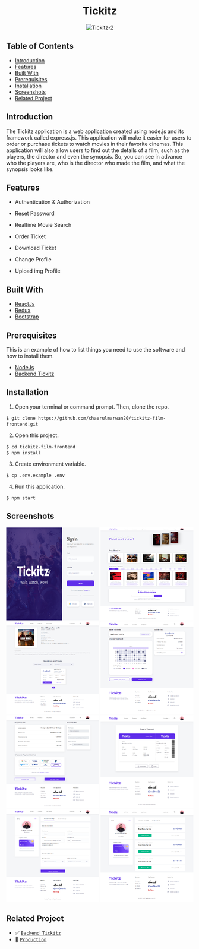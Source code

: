 <h1 align="center">Tickitz</h1>
<p align="center">
  <a href="https://booking-tickitz-film.netlify.app/" target="_blank"><img src="https://i.ibb.co/tzSzq4x/Tickitz-2.png" alt="Tickitz-2" border="0" /></a>
</p>

## Table of Contents

- [Introduction](#introduction)
- [Features](#features)
- [Built With](#built-with)
- [Prerequisites](#prerequisites)
- [Installation](#installation)
- [Screenshots](#screenshots)
- [Related Project](#screenshots)

## Introduction

The Tickitz application is a web application created using node.js and its framework called express.js. This application will make it easier for users to order or purchase tickets to watch movies in their favorite cinemas. This application will also allow users to find out the details of a film, such as the players, the director and even the synopsis. So, you can see in advance who the players are, who is the director who made the film, and what the synopsis looks like.

## Features

- Authentication & Authorization

- Reset Password

- Realtime Movie Search

- Order Ticket

- Download Ticket

- Change Profile

- Upload img Profile

## Built With

- [ReactJs](https://reactjs.org/)
- [Redux](https://redux.js.org/)
- [Bootstrap](https://getbootstrap.com/)

## Prerequisites

This is an example of how to list things you need to use the software and how to install them.

- [NodeJs](https://nodejs.org/en/download/)
- [Backend Tickitz](https://github.com/chaerulmarwan20/tickitz-film-api)

## Installation

1. Open your terminal or command prompt. Then, clone the repo.

```
$ git clone https://github.com/chaerulmarwan20/tickitz-film-frontend.git
```

2. Open this project.

```
$ cd tickitz-film-frontend
$ npm install
```

3. Create environment variable.

```
$ cp .env.example .env
```

4. Run this application.

```
$ npm start
```

## Screenshots

<p align="center">
  <span>
    <img width="250" height="250" src="./src/assets/screenshots/Sign-In.png">   
    <img width="250" height="250" src="./src/assets/screenshots/Homepage.png">   
    <img width="250" height="250" src="./src/assets/screenshots/Movie-Detail.png">   
    <img width="250" height="250" src="./src/assets/screenshots/Order.png">
    <img width="250" height="250" src="./src/assets/screenshots/Payment.png">   
    <img width="250" height="250" src="./src/assets/screenshots/Ticket.png">
    <img width="250" height="250" src="./src/assets/screenshots/Profile.png">   
    <img width="250" height="250" src="./src/assets/screenshots/Order-History.png">
  </span>
</p>

## Related Project

- :white_check_mark: [`Backend Tickitz`](https://github.com/chaerulmarwan20/tickitz-film-api)
- :rocket: [`Production`](https://booking-tickitz-film.netlify.app/)
